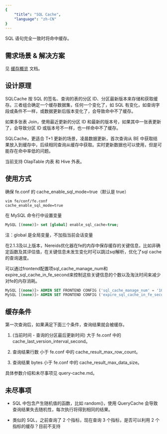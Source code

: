 ```yaml
---
{
    "title": "SQL Cache",
    "language": "zh-CN"
}
---
```


<!-- 
Licensed to the Apache Software Foundation (ASF) under one
or more contributor license agreements.  See the NOTICE file
distributed with this work for additional information
regarding copyright ownership.  The ASF licenses this file
to you under the Apache License, Version 2.0 (the
"License"); you may not use this file except in compliance
with the License.  You may obtain a copy of the License at

  http://www.apache.org/licenses/LICENSE-2.0

Unless required by applicable law or agreed to in writing,
software distributed under the License is distributed on an
"AS IS" BASIS, WITHOUT WARRANTIES OR CONDITIONS OF ANY
KIND, either express or implied.  See the License for the
specific language governing permissions and limitations
under the License.
-->



SQL 语句完全一致时将命中缓存。

## 需求场景 & 解决方案

见 [缓存概览](../query-cache/query-cache.md) 文档。

## 设计原理

SQLCache 按 SQL 的签名、查询的表的分区 ID、分区最新版本来存储和获取缓存。三者组合确定一个缓存数据集，任何一个变化了，如 SQL 有变化，如查询字段或条件不一样，或数据更新后版本变化了，会导致命中不了缓存。

如果多张表 Join，使用最近更新的分区 ID 和最新的版本号，如果其中一张表更新了，会导致分区 ID 或版本号不一样，也一样命中不了缓存。

SQLCache，更适合 T+1 更新的场景，凌晨数据更新，首次查询从 BE 中获取结果放入到缓存中，后续相同查询从缓存中获取。实时更新数据也可以使用，但是可能存在命中率低的问题。

当前支持 OlapTable 内表 和 Hive 外表。

## 使用方式

确保 fe.conf 的 cache_enable_sql_mode=true（默认是 true）

```text
vim fe/conf/fe.conf
cache_enable_sql_mode=true
```

在 MySQL 命令行中设置变量

```sql
MySQL [(none)]> set [global] enable_sql_cache=true;
```

注：global 是全局变量，不加指当前会话变量

在2.1.3及以上版本，Nereids优化器在fe的内存中保存缓存的关键信息，比如非确定函数及其评估值，在关键信息未发生变化时可以跳过sql解析，优化了sql cache的查询速度。

可以通过frontend配置项sql_cache_manage_num和expire_sql_cache_in_fe_second来控制这些关键信息的个数以及淘汰时间来减少对fe的内存消耗。

```sql
MySQL [(none)]> ADMIN SET FRONTEND CONFIG ('sql_cache_manage_num' = '100');
MySQL [(none)]> ADMIN SET FRONTEND CONFIG ('expire_sql_cache_in_fe_second' = '300');
```

## 缓存条件

第一次查询后，如果满足下面三个条件，查询结果就会被缓存。

1. (当前时间 - 查询的分区最后更新时间) 大于 fe.conf 中的 cache_last_version_interval_second。

2. 查询结果行数 小于 fe.conf 中的 cache_result_max_row_count。

3. 查询结果 bytes 小于 fe.conf 中的 cache_result_max_data_size。

具体参数介绍和未尽事项见 query-cache.md。

## 未尽事项

- SQL 中包含产生随机值的函数，比如 random()，使用 QueryCache 会导致查询结果失去随机性，每次执行将得到相同的结果。

- 类似的 SQL，之前查询了 2 个指标，现在查询 3 个指标，是否可以利用 2 个指标的缓存？目前不支持